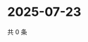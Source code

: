# 2025-07-23

共 0 条

<!-- BEGIN ZHIHUQUESTIONS -->
<!-- 最后更新时间 Wed Jul 23 2025 20:24:05 GMT+0800 (China Standard Time) -->

<!-- END ZHIHUQUESTIONS -->
